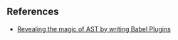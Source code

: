## References

- [Revealing the magic of AST by writing Babel Plugins](https://dev.to/viveknayyar/revealing-the-magic-of-ast-by-writing-babel-plugins-1h01)
